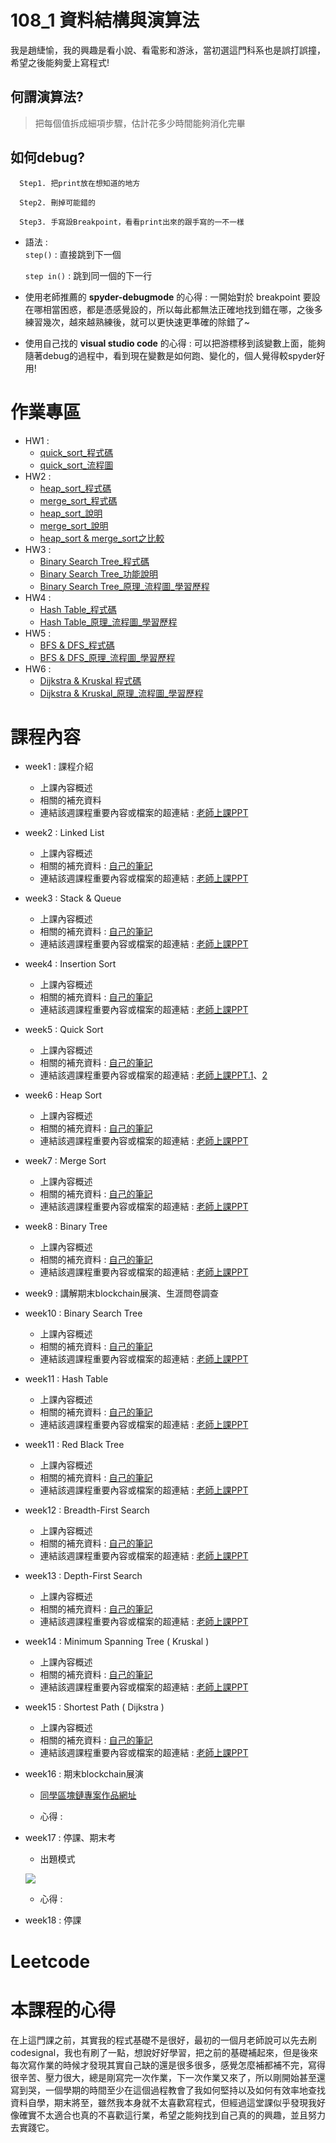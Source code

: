 # 108_1 資料結構與演算法
我是趙緁愉，我的興趣是看小說、看電影和游泳，當初選這門科系也是誤打誤撞，希望之後能夠愛上寫程式!

## 何謂演算法?
>把每個值拆成細項步驟，估計花多少時間能夠消化完畢

## 如何debug?
      Step1. 把print放在想知道的地方             
      
      Step2. 刪掉可能錯的
    
      Step3. 手寫設Breakpoint，看看print出來的跟手寫的一不一樣
* 語法 :    
   `step()` : 直接跳到下一個
   
   `step in()` : 跳到同一個的下一行
   
* 使用老師推薦的 **spyder-debugmode** 的心得 : 一開始對於 breakpoint 要設在哪相當困惑，都是憑感覺設的，所以每此都無法正確地找到錯在哪，之後多練習幾次，越來越熟練後，就可以更快速更準確的除錯了~
   
* 使用自己找的 **visual studio code** 的心得 : 可以把游標移到該變數上面，能夠隨著debug的過程中，看到現在變數是如何跑、變化的，個人覺得較spyder好用!


# 作業專區
* HW1 : 
    * [quick_sort_程式碼](https://nbviewer.jupyter.org/github/zhaoqieyu/LearningNotes/blob/master/HW1/HW1_QuickSort.ipynb)
    * [quick_sort_流程圖](https://github.com/zhaoqieyu/LearningNotes/blob/master/HW1/%E6%B5%81%E7%A8%8B%E5%9C%96_Quick%20Sort.jpg)
* HW2 :
    * [heap_sort_程式碼](https://github.com/zhaoqieyu/LearningNotes/blob/master/HW2/heap_sort_06170106.py)
    * [merge_sort_程式碼](https://github.com/zhaoqieyu/LearningNotes/blob/master/HW2/merge_sort_06170106.py)
    * [heap_sort_說明](https://github.com/zhaoqieyu/LearningNotes/blob/master/HW2/heap_sort_%E8%AA%AA%E6%98%8E.ipynb)
    * [merge_sort_說明](https://github.com/zhaoqieyu/LearningNotes/blob/master/HW2/merge_sort_%E8%AA%AA%E6%98%8E.ipynb)
    * [heap_sort & merge_sort之比較](https://github.com/zhaoqieyu/LearningNotes/blob/master/HW2/heap_sort%20%26%20merge_sort%E4%B9%8B%E6%AF%94%E8%BC%83.md)
* HW3 :
    * [Binary Search Tree_程式碼](https://github.com/zhaoqieyu/LearningNotes/blob/master/HW3/binary_search_tree_06170106.py)
    * [Binary Search Tree_功能說明](https://github.com/zhaoqieyu/LearningNotes/blob/master/HW3/binary_search_tree_%E5%8A%9F%E8%83%BD%E8%AA%AA%E6%98%8E.ipynb)
    * [Binary Search Tree_原理_流程圖_學習歷程](https://github.com/zhaoqieyu/LearningNotes/blob/master/HW3/binary_search_tree_%E5%8E%9F%E7%90%86_%E6%B5%81%E7%A8%8B%E5%9C%96_%E5%AD%B8%E7%BF%92%E6%AD%B7%E7%A8%8B.ipynb)
* HW4 :
    * [Hash Table_程式碼](https://github.com/zhaoqieyu/LearningNotes/blob/master/HW4/hash_table_06170106.py)
    * [Hash Table_原理_流程圖_學習歷程](https://github.com/zhaoqieyu/LearningNotes/blob/master/HW4/hash_table_%E5%8E%9F%E7%90%86_%E6%B5%81%E7%A8%8B%E5%9C%96_%E5%AD%B8%E7%BF%92%E6%AD%B7%E7%A8%8B.ipynb)
* HW5 :
    * [BFS & DFS_程式碼](https://github.com/zhaoqieyu/LearningNotes/blob/master/HW5/BFS_06170106.py)
    * [BFS & DFS_原理_流程圖_學習歷程](https://github.com/zhaoqieyu/LearningNotes/blob/master/HW5/BFS_DFS_%E5%8E%9F%E7%90%86%26%E6%AF%94%E8%BC%83_%E6%B5%81%E7%A8%8B%E5%9C%96_%E5%AD%B8%E7%BF%92%E6%AD%B7%E7%A8%8B.ipynb)
* HW6 :
    * [Dijkstra & Kruskal 程式碼](https://github.com/zhaoqieyu/LearningNotes/blob/master/HW6/Dijkstra_06170106.py)
    * [Dijkstra & Kruskal_原理_流程圖_學習歷程](https://github.com/zhaoqieyu/LearningNotes/blob/master/HW6/Dijkstra_Kruskal_%E5%8E%9F%E7%90%86_%E6%B5%81%E7%A8%8B%E5%9C%96_%E5%AD%B8%E7%BF%92%E6%AD%B7%E7%A8%8B.ipynb)
    
    
# 課程內容

* week1 : 課程介紹

    * 上課內容概述
    * 相關的補充資料
    * 連結該週課程重要內容或檔案的超連結 : [老師上課PPT](http://isee.scu.edu.tw/mod/url/view.php?id=518717)
    
* week2 : Linked List

    * 上課內容概述
    * 相關的補充資料 : [自己的筆記](https://github.com/zhaoqieyu/LearningNotes/tree/master/week2_Linked%20List)
    * 連結該週課程重要內容或檔案的超連結 : [老師上課PPT](http://isee.scu.edu.tw/mod/url/view.php?id=526056)
    
* week3 : Stack & Queue

    * 上課內容概述
    * 相關的補充資料 : [自己的筆記](https://github.com/zhaoqieyu/LearningNotes/blob/master/week3_Stack%26Queue/README.md)
    * 連結該週課程重要內容或檔案的超連結 : [老師上課PPT](http://isee.scu.edu.tw/mod/url/view.php?id=528601)
    
* week4 : Insertion Sort

    * 上課內容概述
    * 相關的補充資料 : [自己的筆記](https://github.com/zhaoqieyu/LearningNotes/blob/master/week4_Insertion%20Sort/README.md)
    * 連結該週課程重要內容或檔案的超連結 : [老師上課PPT](http://isee.scu.edu.tw/mod/url/view.php?id=529799)
    
* week5 : Quick Sort

    * 上課內容概述
    * 相關的補充資料 : [自己的筆記](https://github.com/zhaoqieyu/LearningNotes/blob/master/week5_Quick%20Sort/README.md)
    * 連結該週課程重要內容或檔案的超連結 : [老師上課PPT.1](http://isee.scu.edu.tw/mod/url/view.php?id=532218)、[2](http://isee.scu.edu.tw/mod/url/view.php?id=531868)
    
* week6 : Heap Sort

    * 上課內容概述
    * 相關的補充資料 : [自己的筆記](https://github.com/zhaoqieyu/LearningNotes/blob/master/week6_Heap%20Sort/README.md)
    * 連結該週課程重要內容或檔案的超連結 : [老師上課PPT](http://isee.scu.edu.tw/mod/url/view.php?id=534763)
    
* week7 : Merge Sort

    * 上課內容概述
    * 相關的補充資料 : [自己的筆記](https://github.com/zhaoqieyu/LearningNotes/blob/master/week7_Merge%20Sort/README.md)
    * 連結該週課程重要內容或檔案的超連結 : [老師上課PPT](http://isee.scu.edu.tw/mod/url/view.php?id=537782)
    
* week8 : Binary Tree

    * 上課內容概述
    * 相關的補充資料 : [自己的筆記](https://github.com/zhaoqieyu/LearningNotes/blob/master/week8_Binary%20Tree/README.md)
    * 連結該週課程重要內容或檔案的超連結 : [老師上課PPT](http://isee.scu.edu.tw/mod/url/view.php?id=539455)
    
* week9 : 講解期末blockchain展演、生涯問卷調查
    
* week10 : Binary Search Tree

    * 上課內容概述
    * 相關的補充資料 : [自己的筆記](https://github.com/zhaoqieyu/LearningNotes/blob/master/week10_Binary%20Search%20Tree/README.md)
    * 連結該週課程重要內容或檔案的超連結 : [老師上課PPT](http://isee.scu.edu.tw/mod/url/view.php?id=542107)
    
 * week11 : Hash Table
 
    * 上課內容概述
    * 相關的補充資料 : [自己的筆記](https://github.com/zhaoqieyu/LearningNotes/blob/master/week11_Hash%20Table/README.md)
    * 連結該週課程重要內容或檔案的超連結 : [老師上課PPT](http://isee.scu.edu.tw/mod/url/view.php?id=544323)

* week11 : Red Black Tree

    * 上課內容概述
    * 相關的補充資料 : [自己的筆記](https://github.com/zhaoqieyu/LearningNotes/blob/master/week11_Red%20Black%20Tree/README.md)
    * 連結該週課程重要內容或檔案的超連結 : [老師上課PPT](http://isee.scu.edu.tw/mod/url/view.php?id=542952)


* week12 : Breadth-First Search

    * 上課內容概述
    * 相關的補充資料 : [自己的筆記](https://github.com/zhaoqieyu/LearningNotes/blob/master/week12%E3%80%8113_BFS_DFS/README.md)
    * 連結該週課程重要內容或檔案的超連結 : [老師上課PPT](http://isee.scu.edu.tw/mod/url/view.php?id=547569)
    
* week13 : Depth-First Search

    * 上課內容概述
    * 相關的補充資料 : [自己的筆記](https://github.com/zhaoqieyu/LearningNotes/blob/master/week12%E3%80%8113_BFS_DFS/README.md)
    * 連結該週課程重要內容或檔案的超連結 : [老師上課PPT](http://isee.scu.edu.tw/mod/url/view.php?id=549479)
    
* week14 : Minimum Spanning Tree ( Kruskal )

    * 上課內容概述
    * 相關的補充資料 : [自己的筆記](https://github.com/zhaoqieyu/LearningNotes/blob/master/week14_Minimum%20Spanning%20Tree_Kruskal/README.md)
    * 連結該週課程重要內容或檔案的超連結 : [老師上課PPT](http://isee.scu.edu.tw/mod/url/view.php?id=550388)
    
* week15 : Shortest Path ( Dijkstra )

    * 上課內容概述
    * 相關的補充資料 : [自己的筆記](https://github.com/zhaoqieyu/LearningNotes/blob/master/week15_Shortest%20Path_Dijkstra/README.md)
    * 連結該週課程重要內容或檔案的超連結 : [老師上課PPT](http://isee.scu.edu.tw/mod/url/view.php?id=553527)
    
* week16 : 期末blockchain展演
    
    * [同學區塊鏈專案作品網址](https://github.com/JetVayne/BCMB?fbclid=IwAR1-IJpN5KTa6tpS4J4SOIDBdeSf3u4Dj8UzepC619pbwYcn72KAlcGNrPc)

    * 心得 : 
    
* week17 : 停課、期末考
    * 出題模式
  
    ![](https://github.com/zhaoqieyu/LearningNotes/blob/master/pictures/final%20test.jpg?raw=true)
    
    * 心得 : 

* week18 : 停課

# Leetcode

# 本課程的心得
在上這門課之前，其實我的程式基礎不是很好，最初的一個月老師說可以先去刷codesignal，我也有刷了一點，想說好好學習，把之前的基礎補起來，但是後來每次寫作業的時候才發現其實自己缺的還是很多很多，感覺怎麼補都補不完，寫得很辛苦、壓力很大，總是剛寫完一次作業，下一次作業又來了，所以剛開始甚至還寫到哭，一個學期的時間至少在這個過程教會了我如何堅持以及如何有效率地查找資料自學，期末將至，雖然我本身就不太喜歡寫程式，但經過這堂課似乎發現我好像確實不太適合也真的不喜歡這行業，希望之能夠找到自己真的的興趣，並且努力去實踐它。
